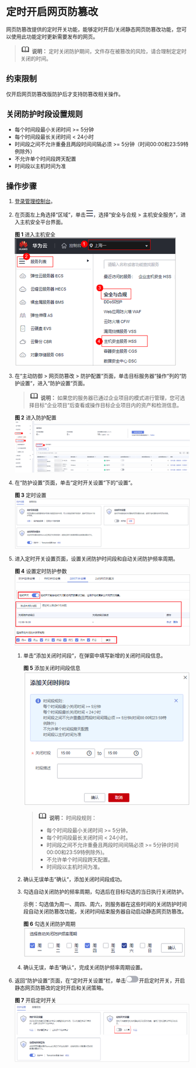 # 定时开启网页防篡改<a name="hss_01_0217"></a>

网页防篡改提供的定时开关功能，能够定时开启/关闭静态网页防篡改功能，您可以使用此功能定时更新需要发布的网页。

>![](public_sys-resources/icon-note.gif) **说明：** 
>定时关闭防护期间，文件存在被篡改的风险，请合理制定定时关闭的时间。

## 约束限制<a name="section112495541074"></a>

仅开启网页防篡改版防护后才支持防篡改相关操作。

## 关闭防护时段设置规则<a name="section1593890113710"></a>

-   每个时间段最小关闭时间 \>= 5分钟
-   每个时间段最长关闭时间 < 24小时
-   时间段之间不允许重叠且两段时间间隔必须 \>= 5分钟（时间00:00和23:59特例除外）
-   不允许单个时间段跨天配置
-   时间段以主机时间为准

## 操作步骤<a name="section3732351193211"></a>

1.  [登录管理控制台](https://console.huaweicloud.com/?locale=zh-cn)。
2.  在页面左上角选择“区域“，单击![](figures/zh-cn_image_0000001517317834.png)，选择“安全与合规 \> 主机安全服务”，进入主机安全平台界面。

    **图 1**  进入主机安全<a name="hss_01_0234_fig1855613765114"></a>  
    ![](figures/进入主机安全.png "进入主机安全")

3.  在“主动防御  \>  网页防篡改  \>  防护配置“页面，单击目标服务器“操作“列的“防护设置“，进入“防护设置“页面。

    >![](public_sys-resources/icon-note.gif) **说明：** 
    >如果您的服务器已通过企业项目的模式进行管理，您可选择目标“企业项目“后查看或操作目标企业项目内的资产和检测信息。

    **图 2**  进入防护配置<a name="fig20365181613515"></a>  
    ![](figures/进入防护配置.png "进入防护配置")

4.  在“防护设置“页面，单击“定时开关设置“下的“设置“。

    **图 3**  定时设置<a name="fig11806127183916"></a>  
    ![](figures/定时设置.png "定时设置")

5.  进入定时开关设置页面，设置关闭防护时间段和自动关闭防护频率周期。

    **图 4**  设置定时防护参数<a name="fig10140164511481"></a>  
    ![](figures/设置定时防护参数.png "设置定时防护参数")

    1.  单击“添加关闭时间段“，在弹窗中填写新增的关闭时间段信息。

        **图 5**  添加关闭时间段信息<a name="fig0344182354619"></a>  
        ![](figures/添加关闭时间段信息.png "添加关闭时间段信息")

        >![](public_sys-resources/icon-note.gif) **说明：** 
        >时间段规则：
        >-   每个时间段最小关闭时间 \>= 5分钟。
        >-   每个时间段最长关闭时间 < 24小时。
        >-   时间段之间不允许重叠且两段时间间隔必须 \>= 5分钟\(时间00:00和23:59特例除外\)。
        >-   不允许单个时间段跨天配置。
        >-   时间段以主机时间为准。

    2.  确认无误单击“确认“，添加关闭时间段成功。
    3.  勾选自动关闭防护的频率周期，勾选后在目标勾选的当日执行关闭防护。

        示例：勾选值为周一、周四、周六，则服务器在这些时间的关闭防护时间段自动关闭防篡改功能，关闭时间结束服务器自动启动静态网页防篡改。

        **图 6**  勾选关闭防护周期<a name="fig111113424542"></a>  
        ![](figures/勾选关闭防护周期.png "勾选关闭防护周期")

    4.  确认无误，单击“确认“，完成关闭防护频率周期设置。

6.  返回“防护设置“页面，在“定时开关设置“栏，单击![](figures/关闭.png)开启定时开关，开启静态网页防篡改的定时开启和关闭策略。

    **图 7**  开启定时开关<a name="fig169916484292"></a>  
    ![](figures/开启定时开关.png "开启定时开关")

